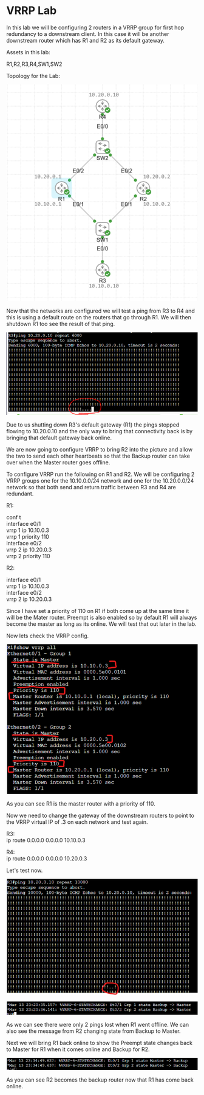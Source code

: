 # VRRP Lab

In this lab we will be configuring 2 routers in a VRRP group for first hop redundancy to a downstream client. In this case it will be another downstream router which has R1 and R2 as its default gateway.

Assets in this lab:

R1,R2,R3,R4,SW1,SW2

Topology for the Lab:

![Topology](Images/Topology.PNG)

Now that the networks are configured we will test a ping from R3 to R4 and this is using a default route on the routers that go through R1. We will then shutdown R1 too see the result of that ping.

![R3-Ping-F](Images/R3-Ping-F.PNG)

Due to us shutting down R3's default gateway (R1) the pings stopped flowing to 10.20.0.10 and the only way to bring that connectivity back is by bringing that default gateway back online.

We are now going to configure VRRP to bring R2 into the picture and allow the two to send each other heartbeats so that the Backup router can take over when the Master router goes offline.

To configure VRRP run the following on R1 and R2. We will be configuring 2 VRRP groups one for the 10.10.0.0/24 network and one for the 10.20.0.0/24 network so that both send and return traffic between R3 and R4 are redundant.

R1: 

conf t  
interface e0/1  
vrrp 1 ip 10.10.0.3   
vrrp 1 priority 110  
interface e0/2  
vrrp 2 ip 10.20.0.3  
vrrp 2 priority 110 

R2: 

interface e0/1  
vrrp 1 ip 10.10.0.3   
interface e0/2  
vrrp 2 ip 10.20.0.3   

Since I have set a priority of 110 on R1 if both come up at the same time it will be the Mater router. Preempt is also enabled so by default R1 will always become the master as long as its online. We will test that out later in the lab.

Now lets check the VRRP config.

![R1-VRRP](Images/R1-VRRP.png)

As you can see R1 is the master router with a priority of 110.

Now we need to change the gateway of the downstream routers to point to the VRRP virtual IP of .3 on each network and test again.

R3:  
ip route 0.0.0.0 0.0.0.0 10.10.0.3  

R4:  
ip route 0.0.0.0 0.0.0.0 10.20.0.3

Let's test now.

![R3-Ping-S](Images/R3-Ping-S.png)

![R2-Master](Images/R2-Master.png)

As we can see there were only 2 pings lost when R1 went offline. We can also see the message from R2 changing state from Backup to Master.

Next we will bring R1 back online to show the Preempt state changes back to Master for R1 when it comes online and Backup for R2.

![R2-Backup](Images/R2-Backup.png)

As you can see R2 becomes the backup router now that R1 has come back online.